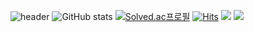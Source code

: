![header](https://capsule-render.vercel.app/api?type=wave&color=auto&text=MJ)
![GitHub stats](https://github-readme-stats.vercel.app/api?username=GloryMJ&show_icons=true&theme=radical)
[![Solved.ac프로필](http://mazassumnida.wtf/api/generate_badge?boj={stylishy62})](https://solved.ac/{handle})
[![Hits](https://hits.seeyoufarm.com/api/count/incr/badge.svg?url=https%3A%2F%2Fgithub.com%2Fgjbae1212%2Fhit-counter&count_bg=%234563EB&title_bg=%23BABABA&icon=&icon_color=%23E7E7E7&title=hits&edge_flat=true)](https://hits.seeyoufarm.com)
<img src="https://img.shields.io/badge/python-3776AB?style=flat-square&logo=simpleicons_python&logoColor=white"/>
<img src="https://img.shields.io/badge/django-092E20?style=flat-square&logo=simpleicons_django&logoColor=black"/>







<!--
**GloryMJ/GloryMJ** is a ✨ _special_ ✨ repository because its `README.md` (this file) appears on your GitHub profile.




Here are some ideas to get you started:
- 🔭 I’m currently working on ...
- 🌱 I’m currently learning ...
- 👯 I’m looking to collaborate on ...
- 🤔 I’m looking for help with ...
- 💬 Ask me about ...
- 📫 How to reach me: ...
- 😄 Pronouns: ...
- ⚡ Fun fact: ...
-->
